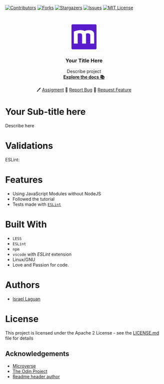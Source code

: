 
<!-- PROJECT SHIELDS -->
<!--
*** I'm using markdown "reference style" links for readability.
*** Reference links are enclosed in brackets [ ] instead of parentheses ( ).
*** See the bottom of this document for the declaration of the reference variables
*** for contributors-url, forks-url, etc. This is an optional, concise syntax you may use.
*** https://www.markdownguide.org/basic-syntax/#reference-style-links
-->
[![Contributors][contributors-shield]][contributors-url]
[![Forks][forks-shield]][forks-url]
[![Stargazers][stars-shield]][stars-url]
[![Issues][issues-shield]][issues-url]
[![MIT License][license-shield]][license-url]



<!-- PROJECT LOGO -->
<br />
<p align="center">
  <a href="https://www.microverse.org/">
    <img src="doc/microverse.png" alt="Logo" width="80" height="80">
  </a>

  <h3 align="center">
	Your Title Here
  </h3>

  <p align="center">
    Describe project
    <br />
    <a href="https://github.com/[github-user]/[repo-name]/blob/master/README.md"><strong>Explore the docs 📚</strong></a>
    <br />
    <br />
	  🖊️
    <a href="https://www.theodinproject.com">Assigment</a>
    🐛
    <a href="https://github.com/[github-user]/[repo-name]/issues">Report Bug</a>
    🙏
    <a href="https://github.com/[github-user]/[repo-name]/issues">Request Feature</a>
  </p>
</p>

# Your Sub-title here
Describe here

# Validations

ESLint: 


# Features

* Using JavaScript Modules without NodeJS
* Followed the tutorial
* Tests made with [`ESLint`](https://relishapp.com/rspec/)

# Built With

* `LESS`
* `ESLint`
* `npm`
* `vscode` with _ESLint_ extension
* Linux/GNU
* Love and Passion for code.

# Authors

* [Israel Laguan](https://github.com/Israel-Laguan)

# License

This project is licensed under the Apache 2 License - see the [LICENSE.md](LICENSE.md) file for details 

<!-- ACKNOWLEDGEMENTS -->
## Acknowledgements
* [Microverse](https://www.microverse.org/)
* [The Odin Project](https://www.theodinproject.com/)
* [Readme header author](https://github.com/collinsugwu/Microverse201-Enumerable-Methods)


<!-- MARKDOWN LINKS & IMAGES -->
<!-- https://www.markdownguide.org/basic-syntax/#reference-style-links -->
[contributors-shield]: https://img.shields.io/github/contributors/[github-user]/[repo-name].svg?style=flat-square
[contributors-url]: https://github.com/[github-user]/[repo-name]/graphs/contributors
[forks-shield]: https://img.shields.io/github/forks/[github-user]/[repo-name]
[forks-url]: https://github.com/[github-user]/[repo-name]/network/members
[stars-shield]: https://img.shields.io/github/stars/[github-user]/[repo-name]
[stars-url]: https://github.com/[github-user]/[repo-name]/stargazers
[issues-shield]: https://img.shields.io/github/issues/[github-user]/[repo-name]
[issues-url]: https://github.com/[github-user]/[repo-name]/issues
[license-shield]: https://img.shields.io/github/license/[github-user]/[repo-name]
[license-url]: https://github.com/[github-user]/[repo-name]/blob/master/LICENSE.txt